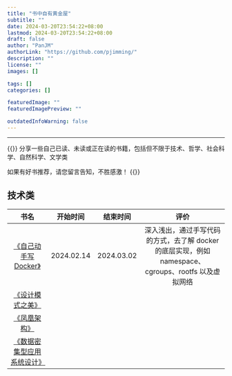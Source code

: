 ```yaml
---
title: "书中自有黄金屋"
subtitle: ""
date: 2024-03-20T23:54:22+08:00
lastmod: 2024-03-20T23:54:22+08:00
draft: false
author: "PanJM"
authorLink: "https://github.com/pjimming/"
description: ""
license: ""
images: []

tags: []
categories: []

featuredImage: ""
featuredImagePreview: ""

outdatedInfoWarning: false
---
```


<!--more-->

---

{{<admonition info >}}
分享一些自己已读、未读或正在读的书籍，包括但不限于技术、哲学、社会科学、自然科学、文学类

如果有好书推荐，请您留言告知，不胜感激！
{{</admonition>}}

## 技术类

|                                  书名                                   |  开始时间  |  结束时间  |                                                 评价                                                 |
| :---------------------------------------------------------------------: | :--------: | :--------: | :--------------------------------------------------------------------------------------------------: |
|   [《自己动手写 Docker》](https://book.douban.com/subject/27082348/)    | 2024.02.14 | 2024.03.02 | 深入浅出，通过手写代码的方式，去了解 docker 的底层实现，例如 namespace、cgroups、rootfs 以及虚拟网络 |
|      [《设计模式之美》](https://book.douban.com/subject/35919931/)      |            |            |                                                                                                      |
|        [《凤凰架构》](https://book.douban.com/subject/35492898/)        |            |            |                                                                                                      |
| [《数据密集型应用系统设计》](https://book.douban.com/subject/30329536/) |            |            |                                                                                                      |
